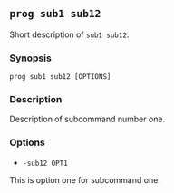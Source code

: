 ## `prog sub1 sub12`

Short description of `sub1 sub12`.

### Synopsis

    prog sub1 sub12 [OPTIONS]

### Description

Description of subcommand number one.

### Options

* `-sub12 OPT1`

This is option one for subcommand one.

